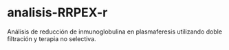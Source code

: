 # analisis-RRPEX-r
Análisis de reducción de inmunoglobulina en plasmaferesis utilizando doble filtración y terapia no selectiva.
